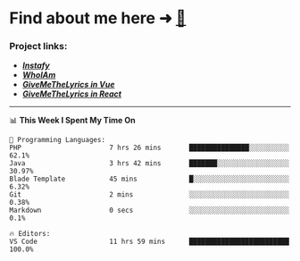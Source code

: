 # Find about me here ➜ [🧑](https://pauabella.dev)

### Project links:
- ***[Instafy](https://instafy.me)***
- ***[WhoIAm](https://pauabella.dev)***
- ***[GiveMeTheLyrics in Vue](https://lyrics.pauabella.dev)***
- ***[GiveMeTheLyrics in React](https://pauabella.dev/GiveMeTheLyrics)***

---
<!--START_SECTION:waka-->
📊 **This Week I Spent My Time On** 

```text
💬 Programming Languages: 
PHP                      7 hrs 26 mins       ███████████████░░░░░░░░░░   62.1% 
Java                     3 hrs 42 mins       ███████░░░░░░░░░░░░░░░░░░   30.97% 
Blade Template           45 mins             █░░░░░░░░░░░░░░░░░░░░░░░░   6.32% 
Git                      2 mins              ░░░░░░░░░░░░░░░░░░░░░░░░░   0.38% 
Markdown                 0 secs              ░░░░░░░░░░░░░░░░░░░░░░░░░   0.1%

🔥 Editors: 
VS Code                  11 hrs 59 mins      █████████████████████████   100.0%

```


<!--END_SECTION:waka-->
